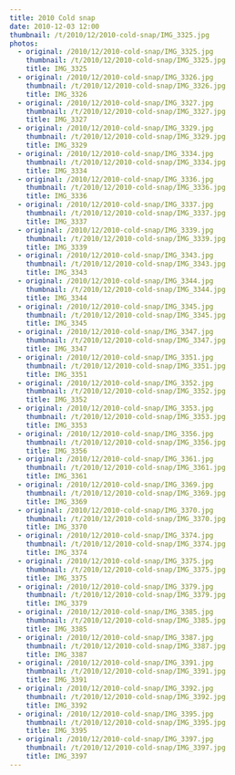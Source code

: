 ```yaml
---
title: 2010 Cold snap
date: 2010-12-03 12:00
thumbnail: /t/2010/12/2010-cold-snap/IMG_3325.jpg
photos:
  - original: /2010/12/2010-cold-snap/IMG_3325.jpg
    thumbnail: /t/2010/12/2010-cold-snap/IMG_3325.jpg
    title: IMG_3325
  - original: /2010/12/2010-cold-snap/IMG_3326.jpg
    thumbnail: /t/2010/12/2010-cold-snap/IMG_3326.jpg
    title: IMG_3326
  - original: /2010/12/2010-cold-snap/IMG_3327.jpg
    thumbnail: /t/2010/12/2010-cold-snap/IMG_3327.jpg
    title: IMG_3327
  - original: /2010/12/2010-cold-snap/IMG_3329.jpg
    thumbnail: /t/2010/12/2010-cold-snap/IMG_3329.jpg
    title: IMG_3329
  - original: /2010/12/2010-cold-snap/IMG_3334.jpg
    thumbnail: /t/2010/12/2010-cold-snap/IMG_3334.jpg
    title: IMG_3334
  - original: /2010/12/2010-cold-snap/IMG_3336.jpg
    thumbnail: /t/2010/12/2010-cold-snap/IMG_3336.jpg
    title: IMG_3336
  - original: /2010/12/2010-cold-snap/IMG_3337.jpg
    thumbnail: /t/2010/12/2010-cold-snap/IMG_3337.jpg
    title: IMG_3337
  - original: /2010/12/2010-cold-snap/IMG_3339.jpg
    thumbnail: /t/2010/12/2010-cold-snap/IMG_3339.jpg
    title: IMG_3339
  - original: /2010/12/2010-cold-snap/IMG_3343.jpg
    thumbnail: /t/2010/12/2010-cold-snap/IMG_3343.jpg
    title: IMG_3343
  - original: /2010/12/2010-cold-snap/IMG_3344.jpg
    thumbnail: /t/2010/12/2010-cold-snap/IMG_3344.jpg
    title: IMG_3344
  - original: /2010/12/2010-cold-snap/IMG_3345.jpg
    thumbnail: /t/2010/12/2010-cold-snap/IMG_3345.jpg
    title: IMG_3345
  - original: /2010/12/2010-cold-snap/IMG_3347.jpg
    thumbnail: /t/2010/12/2010-cold-snap/IMG_3347.jpg
    title: IMG_3347
  - original: /2010/12/2010-cold-snap/IMG_3351.jpg
    thumbnail: /t/2010/12/2010-cold-snap/IMG_3351.jpg
    title: IMG_3351
  - original: /2010/12/2010-cold-snap/IMG_3352.jpg
    thumbnail: /t/2010/12/2010-cold-snap/IMG_3352.jpg
    title: IMG_3352
  - original: /2010/12/2010-cold-snap/IMG_3353.jpg
    thumbnail: /t/2010/12/2010-cold-snap/IMG_3353.jpg
    title: IMG_3353
  - original: /2010/12/2010-cold-snap/IMG_3356.jpg
    thumbnail: /t/2010/12/2010-cold-snap/IMG_3356.jpg
    title: IMG_3356
  - original: /2010/12/2010-cold-snap/IMG_3361.jpg
    thumbnail: /t/2010/12/2010-cold-snap/IMG_3361.jpg
    title: IMG_3361
  - original: /2010/12/2010-cold-snap/IMG_3369.jpg
    thumbnail: /t/2010/12/2010-cold-snap/IMG_3369.jpg
    title: IMG_3369
  - original: /2010/12/2010-cold-snap/IMG_3370.jpg
    thumbnail: /t/2010/12/2010-cold-snap/IMG_3370.jpg
    title: IMG_3370
  - original: /2010/12/2010-cold-snap/IMG_3374.jpg
    thumbnail: /t/2010/12/2010-cold-snap/IMG_3374.jpg
    title: IMG_3374
  - original: /2010/12/2010-cold-snap/IMG_3375.jpg
    thumbnail: /t/2010/12/2010-cold-snap/IMG_3375.jpg
    title: IMG_3375
  - original: /2010/12/2010-cold-snap/IMG_3379.jpg
    thumbnail: /t/2010/12/2010-cold-snap/IMG_3379.jpg
    title: IMG_3379
  - original: /2010/12/2010-cold-snap/IMG_3385.jpg
    thumbnail: /t/2010/12/2010-cold-snap/IMG_3385.jpg
    title: IMG_3385
  - original: /2010/12/2010-cold-snap/IMG_3387.jpg
    thumbnail: /t/2010/12/2010-cold-snap/IMG_3387.jpg
    title: IMG_3387
  - original: /2010/12/2010-cold-snap/IMG_3391.jpg
    thumbnail: /t/2010/12/2010-cold-snap/IMG_3391.jpg
    title: IMG_3391
  - original: /2010/12/2010-cold-snap/IMG_3392.jpg
    thumbnail: /t/2010/12/2010-cold-snap/IMG_3392.jpg
    title: IMG_3392
  - original: /2010/12/2010-cold-snap/IMG_3395.jpg
    thumbnail: /t/2010/12/2010-cold-snap/IMG_3395.jpg
    title: IMG_3395
  - original: /2010/12/2010-cold-snap/IMG_3397.jpg
    thumbnail: /t/2010/12/2010-cold-snap/IMG_3397.jpg
    title: IMG_3397
---
```

